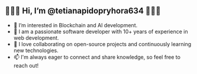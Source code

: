 ## 👋👋👋 Hi, I’m @tetianapidopryhora634 👋👋👋
- 👀 I’m interested in Blockchain and AI development.
- 🌱 I am a passionate software developer with 10+ years of experience in web development.
- 💞️ I love collaborating on open-source projects and continuously learning new technologies.
- 📫 I'm always eager to connect and share knowledge, so feel free to reach out!


<!---
tetianapidopryhora634/tetianapidopryhora634 is a ✨ special ✨ repository because its `README.md` (this file) appears on your GitHub profile.
You can click the Preview link to take a look at your changes.
--->
